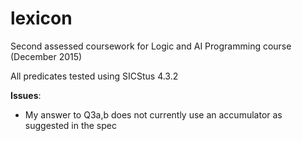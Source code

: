 # lexicon

Second assessed coursework for Logic and AI Programming course
(December 2015)

All predicates tested using SICStus 4.3.2

**Issues**:
  - My answer to Q3a,b does not currently use an accumulator as suggested in the spec
